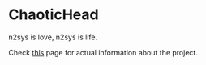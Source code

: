 # ChaoticHead
n2sys is love, n2sys is life.

Check [this](https://nipkownix.github.io/ChaoticHead/) page for actual information about the project.
